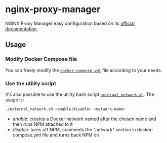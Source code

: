 # nginx-proxy-manager

NGINX Proxy Manager easy configuration based on its [official documentation](https://nginxproxymanager.com/setup/).

## Usage

### Modify Docker Compose file

You can freely modify the [`docker-compose.yml`](docker-compose.yml) file according to your needs.

### Use the utility script

It's also possible to use the utility bash script [`external_network.sh`](external_network.sh). The usage is:

```bash
./external_network.sh <enable|disable> <network-name>
```

- *enable*: creates a Docker network named after the chosen name and then runs NPM attached to it
- *disable*: turns off NPM, comments the "network" section in docker-compose.yml file and turns back NPM on
